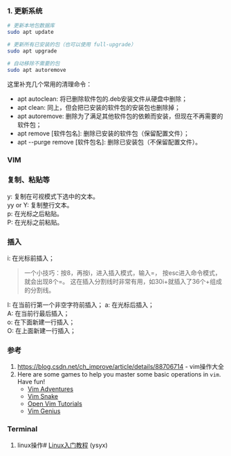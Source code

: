 ### 1. 更新系统

```bash
# 更新本地包数据库
sudo apt update

# 更新所有已安装的包（也可以使用 full-upgrade）
sudo apt upgrade

# 自动移除不需要的包
sudo apt autoremove
```

这里补充几个常用的清理命令：

-   apt autoclean: 将已删除软件包的.deb安装文件从硬盘中删除；
-   apt clean: 同上，但会把已安装的软件包的安装包也删除掉；
-   apt autoremove: 删除为了满足其他软件包的依赖而安装，但现在不再需要的软件包；
-   apt remove [软件包名]: 删除已安装的软件包（保留配置文件）；
-   apt --purge remove [软件包名]: 删除已安装包（不保留配置文件）。


### VIM
### 复制、粘贴等

y: 复制在可视模式下选中的文本。  
yy or Y: 复制整行文本。   
p: 在光标之后粘贴。  
P: 在光标之前粘贴。

### 插入
i: 在光标前插入；
>一个小技巧：按8，再按i，进入插入模式，输入=， 按esc进入命令模式，就会出现8个=。 这在插入分割线时非常有用，如30i+就插入了36个+组成的分割线。  

I: 在当前行第一个非空字符前插入；
a: 在光标后插入；  
A: 在当前行最后插入；  
o: 在下面新建一行插入；  
O: 在上面新建一行插入；

### 参考
1. https://blog.csdn.net/ch_improve/article/details/88706714  - vim操作大全
2. Here are some games to help you master some basic operations in `vim`. Have fun!
	- [Vim Adventures](http://vim-adventures.com)
	- [Vim Snake](http://www.vimsnake.com)
	- [Open Vim Tutorials](http://www.openvim.com/tutorial.html)
	- [Vim Genius](http://www.vimgenius.com)
### Terminal
1. linux操作# [Linux入门教程](https://ysyx.oscc.cc/docs/ics-pa/linux.html#linux入门教程) (ysyx)